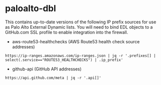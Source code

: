 # paloalto-dbl

This contains up-to-date versions of the following IP prefix sources for use as Palo Alto External Dynamic lists. You will need
to bind EDL objects to a GitHub.com SSL profile to enable integration into the firewall.

- aws-route53-healthchecks (AWS Route53 health check source addresses)

```
https://ip-ranges.amazonaws.com/ip-ranges.json | jq -r '.prefixes[] | select(.service=="ROUTE53_HEALTHCHECKS") | .ip_prefix'
```

- github-api (GitHub API addresses)

```
https://api.github.com/meta | jq -r '.api[]'
```
